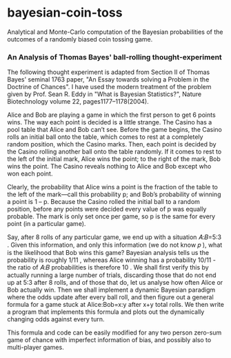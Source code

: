 # bayesian-coin-toss
Analytical and Monte-Carlo computation of the Bayesian probabilities of the outcomes of a randomly biased coin tossing game.

### An Analysis of Thomas Bayes' ball-rolling thought-experiment

The following thought experiment is adapted from Section II of Thomas Bayes' seminal 1763 paper, "An Essay towards solving a Problem in the Doctrine of Chances". I have used the modern treatment of the problem given by Prof. Sean R. Eddy in "What is Bayesian Statistics?", Nature Biotechnology volume 22, pages1177–1178(2004).

Alice and Bob are playing a game in which the first person to get 6 points wins. The way each point is decided is a little strange. The Casino has a pool table that Alice and Bob can’t see. Before the game begins, the Casino rolls an initial ball onto the table, which comes to rest at a completely random position, which the Casino marks. Then, each point is decided by the Casino rolling another ball onto the table randomly. If it comes to rest to the left of the initial mark, Alice wins the point; to the right of the mark, Bob wins the point. The Casino reveals nothing to Alice and Bob except who won each point.

Clearly, the probability that Alice wins a point is the fraction of the table to the left of the mark—call this probability p; and Bob’s probability of winning a point is 1 – p. Because the Casino rolled the initial ball to a random position, before any points were decided every value of p was equally probable. The mark is only set once per game, so p is the same for every point (in a particular game).

Say, after  8  rolls of any particular game, we end up with a situation  𝐴:𝐵=5:3 . Given this information, and only this information (we do not know  𝑝 ), what is the likelihood that Bob wins this game? Bayesian analysis tells us the probability is roughly  1/11 , whereas Alice winning has a probability  10/11  - the ratio of  𝐴:𝐵  probabilities is therefore  10 . We shall first verify this by actually running a large number of trials, discarding those that do not end up at  5:3  after  8  rolls, and of those that do, let us analyse how often Alice or Bob actually win. Then we shall implement a dynamic Bayesian paradigm where the odds update after every ball roll, and then figure out a general formula for a game stuck at Alice:Bob=x:y after x+y total rolls. We then write a program that implements this formula and plots out the dynamically changing odds against every turn. 

This formula and code can be easily modified for any two person zero-sum game of chance with imperfect information of bias, and possibly also to multi-player games. 
